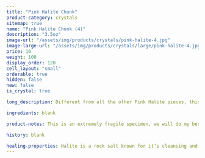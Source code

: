 ```yaml
---
title: "Pink Halite Chunk"
product-category: crystals
sitemap: true
name: "Pink Halite Chunk (4)"
description: "3.5oz"
image-url: "/assets/img/products/crystals/pink-halite-4.jpg"
image-large-url: "/assets/img/products/crystals/large/pink-halite-4.jpg"
price: 10
weight: 100
display_order: 120
cell_layout: "small"
orderable: true
hidden: false
new: false
is_crystal: true

long_description: Different from all the other Pink Halite pieces, this baby has small crystal formations that remind me of Rose Quartz. Pink Halite this size is amazing in the bath - one stone will give you multiple uses. Simply place it in your next ritual bath to help cleanse the aura and disperse negativity.

ingredients: blank

product-notes: This is an extremely fragile specimen, we will do my best to package it as safely as possible but please be aware some little pieces may break off in transit.

history: blank

healing-properties: Halite is a rock salt known for it’s cleansing and purifying properties, it aids in clarifying energy blocks and balancing energy fields. This makes it perfect for cleansing your other crystals! Similar to Selenite, you can rest your other crystals on it to remove unwanted/negative energies. In meditation, Pink Halite connects to the heart and solar plexus chakras allowing a self-loving awareness which aids in the release of emotional issues and attachments.
---
```

